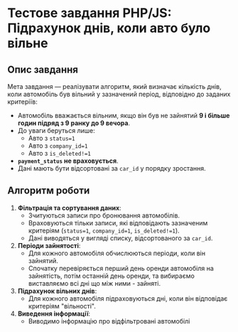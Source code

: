 # Тестове завдання PHP/JS: Підрахунок днів, коли авто було вільне

## Опис завдання
Мета завдання — реалізувати алгоритм, який визначає кількість днів, коли автомобіль був вільний у зазначений період, відповідно до заданих критеріїв:
- Автомобіль вважається вільним, якщо він був не зайнятий **9 і більше годин підряд з 9 ранку до 9 вечора**.
- До уваги беруться лише:
    - Авто з `status=1`
    - Авто з `company_id=1`
    - Авто з `is_deleted!=1`
- **`payment_status` не враховується**.
- Дані мають бути відсортовані за `car_id` у порядку зростання.

## Алгоритм роботи
1. **Фільтрація та сортування даних**:
    - Зчитуються записи про бронювання автомобілів.
    - Враховуються тільки записи, які відповідають зазначеним критеріям (`status=1`, `company_id=1`, `is_deleted!=1`).
    - Дані виводяться у вигляді списку, відсортованого за `car_id`.
2. **Періоди зайнятості**:
    - Для кожного автомобіля обчислюються періоди, коли він зайнятий.
    - Спочатку перевіряється перший день оренди автомобіля на зайнятість, потім останній день оренди, та вибираємо виставляємо всі дні що між ними - зайняті.
3. **Підрахунок вільних днів**:
    - Для кожного автомобіля підраховуються дні, коли він відповідає критеріям "вільності".
4. **Виведення інформації**:
    - Виводимо інформацію про відфільтровані автомобілі
   




